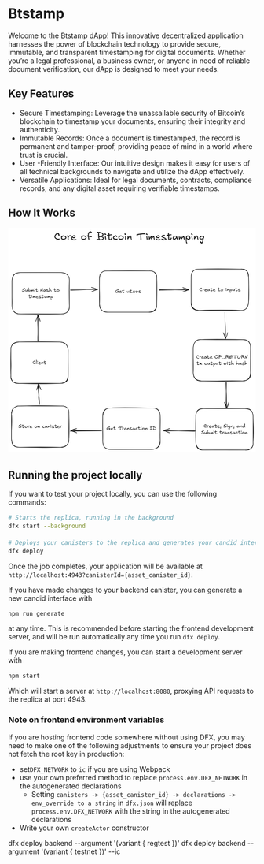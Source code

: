# Btstamp

Welcome to the Btstamp dApp! This innovative decentralized application harnesses the power of blockchain technology to provide secure, immutable, and transparent timestamping for digital documents. Whether you’re a legal professional, a business owner, or anyone in need of reliable document verification, our dApp is designed to meet your needs.

## Key Features

- Secure Timestamping: Leverage the unassailable security of Bitcoin’s blockchain to timestamp your documents, ensuring their integrity and authenticity.
- Immutable Records: Once a document is timestamped, the record is permanent and tamper-proof, providing peace of mind in a world where trust is crucial.
- User -Friendly Interface: Our intuitive design makes it easy for users of all technical backgrounds to navigate and utilize the dApp effectively.
- Versatile Applications: Ideal for legal documents, contracts, compliance records, and any digital asset requiring verifiable timestamps.

## How It Works

![Btstamp Workflow](docs/btstamps.png)

## Running the project locally

If you want to test your project locally, you can use the following commands:

```bash
# Starts the replica, running in the background
dfx start --background

# Deploys your canisters to the replica and generates your candid interface
dfx deploy
```

Once the job completes, your application will be available at `http://localhost:4943?canisterId={asset_canister_id}`.

If you have made changes to your backend canister, you can generate a new candid interface with

```bash
npm run generate
```

at any time. This is recommended before starting the frontend development server, and will be run automatically any time you run `dfx deploy`.

If you are making frontend changes, you can start a development server with

```bash
npm start
```

Which will start a server at `http://localhost:8080`, proxying API requests to the replica at port 4943.

### Note on frontend environment variables

If you are hosting frontend code somewhere without using DFX, you may need to make one of the following adjustments to ensure your project does not fetch the root key in production:

- set`DFX_NETWORK` to `ic` if you are using Webpack
- use your own preferred method to replace `process.env.DFX_NETWORK` in the autogenerated declarations
  - Setting `canisters -> {asset_canister_id} -> declarations -> env_override to a string` in `dfx.json` will replace `process.env.DFX_NETWORK` with the string in the autogenerated declarations
- Write your own `createActor` constructor

dfx deploy backend --argument '(variant { regtest })'
dfx deploy backend --argument '(variant { testnet })' --ic
